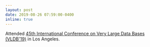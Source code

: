 ```yaml
---
layout: post
date: 2019-08-26 07:59:00-0400
inline: true
---
```


Attended <a href="https://vldb.org/2019/">45th International Conference on Very Large Data Bases (VLDB'19)</a> in Los Angeles.

